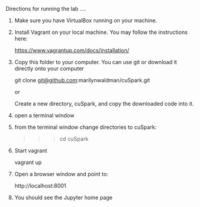 Directions for running the lab ....

1.  Make sure you have VirtualBox running on your machine.
2.  Install Vagrant on your local machine.  You may follow the instructions here:

    https://www.vagrantup.com/docs/installation/


3.  Copy this folder to your computer.  You can use git or download it directly onto your computer

    git clone git@github.com:marilynwaldman/cuSpark.git

    or

    Create a new directory, cuSpark, and copy the downloaded code into it.

4.  open a terminal window
5.  from the terminal window change directories to cuSpark:
     >>> cd cuSpark
6.  Start vagrant

    vagrant up

7.  Open a browser window and point to:

    http://localhost:8001

8.  You should see the Jupyter home page


